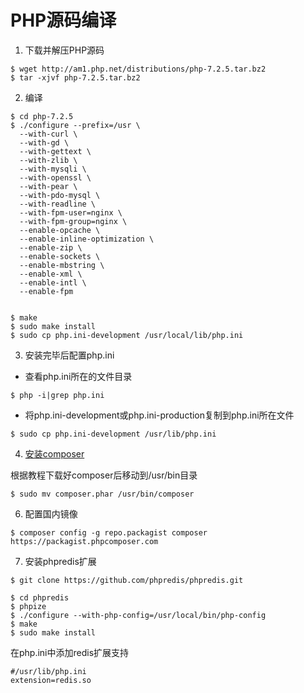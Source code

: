 PHP源码编译
============


1. 下载并解压PHP源码

```shell
$ wget http://am1.php.net/distributions/php-7.2.5.tar.bz2
$ tar -xjvf php-7.2.5.tar.bz2
```


2. 编译

```shell
$ cd php-7.2.5
$ ./configure --prefix=/usr \
  --with-curl \
  --with-gd \
  --with-gettext \
  --with-zlib \
  --with-mysqli \
  --with-openssl \
  --with-pear \
  --with-pdo-mysql \
  --with-readline \
  --with-fpm-user=nginx \
  --with-fpm-group=nginx \
  --enable-opcache \
  --enable-inline-optimization \
  --enable-zip \
  --enable-sockets \
  --enable-mbstring \
  --enable-xml \
  --enable-intl \
  --enable-fpm


$ make
$ sudo make install
$ sudo cp php.ini-development /usr/local/lib/php.ini
```


3. 安装完毕后配置php.ini

+ 查看php.ini所在的文件目录
```shell
$ php -i|grep php.ini
```

+ 将php.ini-development或php.ini-production复制到php.ini所在文件

```shell
$ sudo cp php.ini-development /usr/lib/php.ini
```

4. [安装composer](https://getcomposer.org/download/)

根据教程下载好composer后移动到/usr/bin目录

```shell
$ sudo mv composer.phar /usr/bin/composer
```

6. 配置国内镜像

```shell
$ composer config -g repo.packagist composer https://packagist.phpcomposer.com
```

7. 安装phpredis扩展


```shell
$ git clone https://github.com/phpredis/phpredis.git

$ cd phpredis
$ phpize
$ ./configure --with-php-config=/usr/local/bin/php-config
$ make
$ sudo make install
````

在php.ini中添加redis扩展支持
```
#/usr/lib/php.ini
extension=redis.so
```




